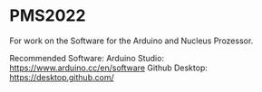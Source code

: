 # PMS2022
For work on the Software for the Arduino and Nucleus Prozessor.

Recommended Software:
Arduino Studio: https://www.arduino.cc/en/software 
Github Desktop: https://desktop.github.com/

